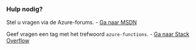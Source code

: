 ### <a name="need-some-help"></a>Hulp nodig?
Stel u vragen via de Azure-forums. - [Ga naar MSDN](http://go.microsoft.com/fwlink/?LinkId=780719)

Geef vragen een tag met het trefwoord `azure-functions`. - [Ga naar Stack Overflow](http://stackoverflow.com/questions/tagged/azure-functions)



<!--HONumber=Nov16_HO2-->


